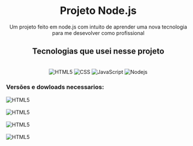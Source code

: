 <h1 align="center">Projeto Node.js</h1>

<p align="center">Um projeto feito em node.js com intuito de aprender uma nova tecnologia para me desevolver como profissional </p>

<h2 align="center">Tecnologias que usei nesse projeto</h2>

<div align="center" style ="display: inline_block"></br>
    <img align ="center" alt=" HTML5 " src = "https://img.shields.io/badge/HTML5-E34F26?style=for-the-badge&logo=html5&logoColor=white " >
    <img align ="center" alt=" CSS " src = "https://img.shields.io/badge/CSS3-1572B6?style=for-the-badge&logo=css3&logoColor=white   " >
    <img align ="center" alt=" JavaScript " src = "https://img.shields.io/badge/JavaScript-323330?style=for-the-badge&logo=javascript&logoColor=F7DF1E  " >
    <img align ="center" alt=" Nodejs " src = "https://img.shields.io/badge/Node.js-43853D?style=for-the-badge&logo=node.js&logoColor=white">

<br>
</div>
<h3 align = "left">Versões e dowloads necessarios: </h3>

<div align="center" style ="display: inline_block">
<img align = "left" alt="HTML5" src = "https://img.shields.io/badge/mongoose-6.2.1-green">
<br>
<br>
<img align = "left" alt="HTML5" src = "https://img.shields.io/badge/nodemon-3.0.1-green">
<br>
<br>
<img align = "left" alt="HTML5" src = "https://img.shields.io/badge/mongodb-6.1.0-green">
<br>
<br>
<img align = "left" alt="HTML5" src = "https://img.shields.io/badge/express-4.18.2-green">
</div>

</div></br>
